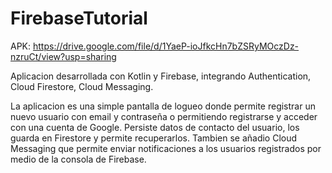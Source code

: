 # FirebaseTutorial
APK: https://drive.google.com/file/d/1YaeP-ioJfkcHn7bZSRyMOczDz-nzruCt/view?usp=sharing

Aplicacion desarrollada con Kotlin y Firebase, integrando Authentication, Cloud Firestore, Cloud Messaging.

La aplicacion es una simple pantalla de logueo donde permite registrar un nuevo usuario con email y contraseña o permitiendo registrarse y acceder con una cuenta de Google.
Persiste datos de contacto del usuario, los guarda en Firestore y permite recuperarlos.
Tambien se añadio Cloud Messaging que permite enviar notificaciones a los usuarios registrados por medio de la consola de Firebase.
